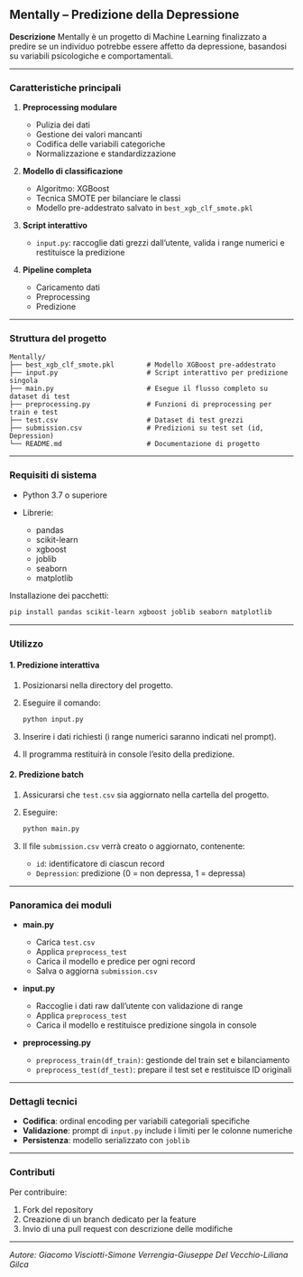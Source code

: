 ## Mentally – Predizione della Depressione

**Descrizione**
Mentally è un progetto di Machine Learning finalizzato a predire se un individuo potrebbe essere affetto da depressione, basandosi su variabili psicologiche e comportamentali.

---

### Caratteristiche principali

1. **Preprocessing modulare**

   * Pulizia dei dati
   * Gestione dei valori mancanti
   * Codifica delle variabili categoriche
   * Normalizzazione e standardizzazione
2. **Modello di classificazione**

   * Algoritmo: XGBoost
   * Tecnica SMOTE per bilanciare le classi
   * Modello pre-addestrato salvato in `best_xgb_clf_smote.pkl`
3. **Script interattivo**

   * `input.py`: raccoglie dati grezzi dall’utente, valida i range numerici e restituisce la predizione
4. **Pipeline completa**

   * Caricamento dati
   * Preprocessing
   * Predizione

---

### Struttura del progetto

```
Mentally/
├── best_xgb_clf_smote.pkl        # Modello XGBoost pre-addestrato
├── input.py                      # Script interattivo per predizione singola
├── main.py                       # Esegue il flusso completo su dataset di test
├── preprocessing.py              # Funzioni di preprocessing per train e test
├── test.csv                      # Dataset di test grezzi
├── submission.csv                # Predizioni su test set (id, Depression)
└── README.md                     # Documentazione di progetto
```

---

### Requisiti di sistema

* Python 3.7 o superiore
* Librerie:

  * pandas
  * scikit-learn
  * xgboost
  * joblib
  * seaborn
  * matplotlib

Installazione dei pacchetti:

```bash
pip install pandas scikit-learn xgboost joblib seaborn matplotlib
```

---

### Utilizzo

#### 1. Predizione interattiva

1. Posizionarsi nella directory del progetto.
2. Eseguire il comando:

   ```bash
   python input.py
   ```
3. Inserire i dati richiesti (i range numerici saranno indicati nel prompt).
4. Il programma restituirà in console l’esito della predizione.

#### 2. Predizione batch

1. Assicurarsi che `test.csv` sia aggiornato nella cartella del progetto.
2. Eseguire:

   ```bash
   python main.py
   ```
3. Il file `submission.csv` verrà creato o aggiornato, contenente:

   * `id`: identificatore di ciascun record
   * `Depression`: predizione (0 = non depressa, 1 = depressa)

---

### Panoramica dei moduli

* **main.py**

  * Carica `test.csv`
  * Applica `preprocess_test`
  * Carica il modello e predice per ogni record
  * Salva o aggiorna `submission.csv`

* **input.py**

  * Raccoglie i dati raw dall’utente con validazione di range
  * Applica `preprocess_test`
  * Carica il modello e restituisce predizione singola in console

* **preprocessing.py**

  * `preprocess_train(df_train)`: gestionde del train set e bilanciamento
  * `preprocess_test(df_test)`: prepare il test set e restituisce ID originali

---

### Dettagli tecnici

* **Codifica**: ordinal encoding per variabili categoriali specifiche
* **Validazione**: prompt di `input.py` include i limiti per le colonne numeriche
* **Persistenza**: modello serializzato con `joblib`

---

### Contributi

Per contribuire:

1. Fork del repository
2. Creazione di un branch dedicato per la feature
3. Invio di una pull request con descrizione delle modifiche

---
*Autore: Giacomo Visciotti-Simone Verrengia-Giuseppe Del Vecchio-Liliana Gilca*
